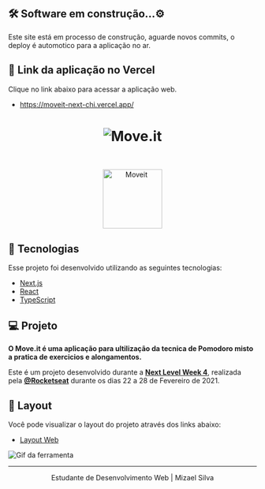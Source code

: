 
## 🛠 Software em construção...⚙

Este site está em processo de construção, aguarde novos commits, o deploy é automotico para a aplicação no ar.



## 🔗 Link da aplicação no Vercel

Clique no link abaixo para acessar a aplicação web.

- https://moveit-next-chi.vercel.app/




<h1 align="center">
    <img alt="Move.it" title="Move.it" src="./public/moveit.svg" />
</h1>

<br>

<p align="center">
  <img alt="Moveit" src="./public/icon-moveit.svg" width="120px">
</p>

## 🚀 Tecnologias

Esse projeto foi desenvolvido utilizando as seguintes tecnologias:

- [Next.js](https://nextjs.org/)
- [React](https://reactjs.org)
- [TypeScript](https://www.typescriptlang.org/)

## 💻 Projeto

<strong>O Move.it é uma aplicação para ultilização da tecnica de Pomodoro misto a pratica de exercicios e alongamentos.</strong>

Este é um projeto desenvolvido durante a **[Next Level Week 4](https://nextlevelweek.com/)**, realizada pela **[@Rocketseat](https://github.com/Rocketseat)** durante os dias 22 a 28 de Fevereiro de 2021.

## 🔖 Layout

Você pode visualizar o layout do projeto através dos links abaixo:

- [Layout Web](https://www.figma.com/file/ge20pu3ofMOKoliUyKx1Nl/Move.it-1.0)


![Gif da ferramenta](https://github.com/mizael-am3/moveit-next/blob/main/public/moveit.gif)

---

<p align="center">Estudante de Desenvolvimento Web | Mizael Silva</p>
